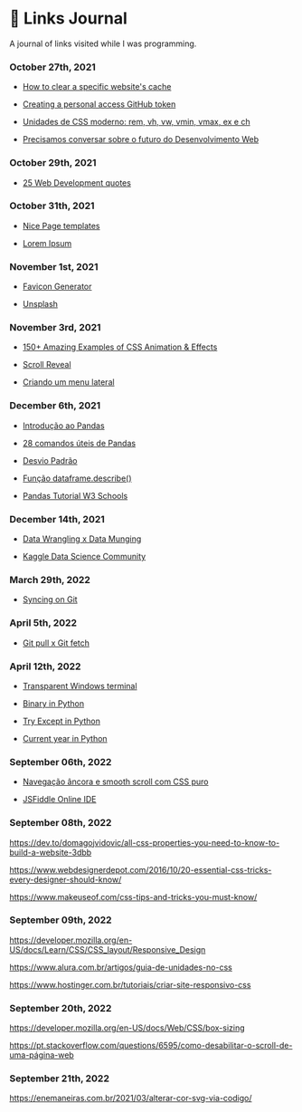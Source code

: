 # 📰 Links Journal 
 
A journal of links visited while I was programming.

 ### October 27th, 2021

- <a href="https://olhardigital.com.br/en/2021/04/14/dicas-e-tutoriais/como-limpar-o-cache-de-um-site-no-chrome-e-no-edge/">How to clear a specific website's cache</a>

- <a href="https://docs.github.com/en/authentication/keeping-your-account-and-data-secure/creating-a-personal-access-token">Creating a personal access GitHub token</a>

- <a href="https://desenvolvimentoparaweb.com/css/unidades-css-rem-vh-vw-vmin-vmax-ex-ch/">Unidades de CSS moderno: rem, vh, vw, vmin, vmax, ex e ch</a>

- <a href="https://www.youtube.com/watch?v=OcGpWJ3WEh8">Precisamos conversar sobre o futuro do Desenvolvimento Web</a>

### October 29th, 2021

- <a href="https://shourai.io/blog/2020/11/13/top-25-web-development-quotes-inspirational-and-motivational/">25 Web Development quotes</a>

### October 31th, 2021

- <a href="https://nicepage.com/templates">Nice Page templates</a>

- <a href="https://www.lipsum.com/">Lorem Ipsum</a>

### November 1st, 2021

- <a href="https://www.favicon.cc/">Favicon Generator</a>

- <a href="https://unsplash.com/">Unsplash</a>

### November 3rd, 2021

- <a href="https://1stwebdesigner.com/css-effects/">150+ Amazing Examples of CSS Animation & Effects</a>

- <a href="https://scrollrevealjs.org/">Scroll Reveal</a>

- <a href="https://www.infowester.com/menulateralcss.php">Criando um menu lateral</a>

### December 6th, 2021

- <a href="https://medium.com/data-hackers/uma-introdu%C3%A7%C3%A3o-simples-ao-pandas-1e15eea37fa1">Introdução ao Pandas</a>

- <a href="https://paulovasconcellos.com.br/28-comandos-%C3%BAteis-de-pandas-que-talvez-voc%C3%AA-n%C3%A3o-conhe%C3%A7a-6ab64beefa93">28 comandos úteis de Pandas</a>

- <a href="https://www.todamateria.com.br/desvio-padrao/" target="_blank" >Desvio Padrão</a>

- <a href="https://www.delftstack.com/pt/api/python-pandas/pandas-dataframe-dataframe.describe-function/">Função dataframe.describe()</a>

- <a href="https://www.w3schools.com/python/pandas/default.asp">Pandas Tutorial W3 Schools</a>

### December 14th, 2021

- <a href="https://medium.com/dados-de-cientista/data-wrangling-x-data-munging-b47bd3a4d555">Data Wrangling x Data Munging</a>

- <a href="https://www.kaggle.com/">Kaggle Data Science Community</a>

### March 29th, 2022

- <a href="https://www.atlassian.com/git/tutorials/syncing">Syncing on Git</a>

### April 5th, 2022

- <a href="https://blog.betrybe.com/git/git-pull/">Git pull x Git fetch</a>

### April 12th, 2022

- <a href="https://zimmergren.net/enable-transparent-background-in-windows-terminal/">Transparent Windows terminal</a>

- <a href="https://www.delftstack.com/howto/python/python-int-to-binary/">Binary in Python</a>

- <a href="https://www.w3schools.com/python/python_try_except.asp">Try Except in Python</a>

- <a href="https://www.delftstack.com/howto/python/python-current-year/">Current year in Python</a>

### September 06th, 2022

- <a href="https://desenvolvimentoparaweb.com/css/navegacao-ancora-smooth-scroll-css-puro/">Navegação âncora e smooth scroll com CSS puro</a>

- <a href="https://jsfiddle.net/">JSFiddle Online IDE</a>

### September 08th, 2022

https://dev.to/domagojvidovic/all-css-properties-you-need-to-know-to-build-a-website-3dbb

https://www.webdesignerdepot.com/2016/10/20-essential-css-tricks-every-designer-should-know/

https://www.makeuseof.com/css-tips-and-tricks-you-must-know/

### September 09th, 2022

https://developer.mozilla.org/en-US/docs/Learn/CSS/CSS_layout/Responsive_Design

https://www.alura.com.br/artigos/guia-de-unidades-no-css

https://www.hostinger.com.br/tutoriais/criar-site-responsivo-css

### September 20th, 2022

https://developer.mozilla.org/en-US/docs/Web/CSS/box-sizing

https://pt.stackoverflow.com/questions/6595/como-desabilitar-o-scroll-de-uma-página-web

### September 21th, 2022

https://enemaneiras.com.br/2021/03/alterar-cor-svg-via-codigo/
